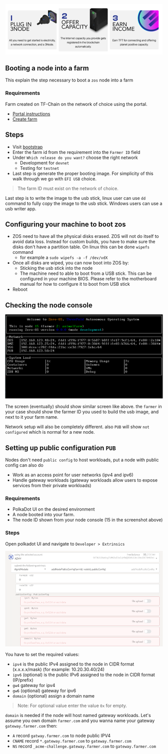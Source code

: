 ![](img/farming_.png)

## Booting a node into a farm

This explain the step necessary to boot a `zos` node into a farm

### Requirements

Farm created on TF-Chain on the network of choice using the portal. 
- [Portal instructions](tfchain_portal_home)
- [Create farm](tfchain_portal_ui_farming) 

## Steps
- Visit [bootstrap](https://dev.bootstrap.grid.tf/generate)
- Enter the farm id from the requirement into the `Farmer ID` field
- Under `Which release do you want?` choose the right network
  - Development for `devnet`
  - Testing for `testnet`
- Last step is generate the proper booting image. For simplicity of this walk through we go with `EFI USB` choice.

> The farm ID must exist on the network of choice.

Last step is to write the image to the usb stick, linux user can use `dd` command to fully copy the image to the usb stick. Windows users can use a usb writer app.

## Configuring your machine to boot zos

- ZOS need to have all the physical disks erased. ZOS will not do itself to avoid data loss. Instead for custom builds, you have to make sure the disks don't have a partition table. On linux this can be done `wipefs` command
  - for example a `sudo wipefs -a -f /dev/vdX`
- Once all disks are wiped, you can now boot into ZOS by:
  - Sticking the usb stick into the node
  - The machine need to able to boot from a USB stick. This can be configured in your machine BIOS. Please refer to the motherboard manual for how to configure it to boot from USB stick
- Reboot

## Checking the node console

![zos-screen](img/zos_screen.png)

The screen (eventually) should show similar screen like above. the `farmer` in your case should show the farmer ID you used to build the usb image, and next to it your farm name.

Network setup will also be completely different. also `PUB` will show `not configured` which is normal for a new node.

## Setting up public configuration `PUB`

Nodes don't need `public config` to host workloads, put a node with public config can also do
- Work as an access point for user networks (ipv4 and ipv6)
- Handle gateway workloads (gateway workloads allow users to expose services from their private workloads)

### Requirements

- PolkaDot UI on the desired environment
- A node booted into your farm.
- The node ID shown from your node console (15 in the screenshot above)

### Steps

Open polkadot UI and navigate to `Developer > Extrinsics`

![set public config](img/public_config.png)

You have to set the required values:
- `ipv4` is the public IPv4 assigned to the node in CIDR format (x.x.x.x/mask)
  (for example: 10.20.30.40/24)
- `ipv6` (optional) is the public IPv6 assigned to the node in CIDR format (IP/prefix)
- `gw4` gateway for ipv4
- `gw6` (optional) gateway for ipv6
- `domain` (optional) assign a domain name

> Note: For optional value enter the value `0x` for empty.

`domain` is needed if the node will host named gateway workloads. Let's assume you own domain `farmer.com` and you wanna name your gateway `gateway.farmer.com` then:
- `A` record `gatway.farmer.com` to node public IPV4
- `CNAME` record `*.gateway.farmer.com` to `gateway.farmer.com`
- `NS` record `_acme-challenge.gateway.farmer.com` to `gateway.farmer.com`